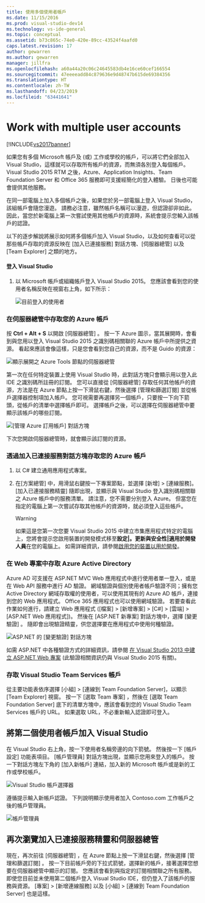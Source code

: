 ```yaml
---
title: 使用多個使用者帳戶
ms.date: 11/15/2016
ms.prod: visual-studio-dev14
ms.technology: vs-ide-general
ms.topic: conceptual
ms.assetid: b73c865c-74e0-420e-89cc-43524f4aafd0
caps.latest.revision: 17
author: gewarren
ms.author: gewarren
manager: jillfra
ms.openlocfilehash: a60a44a20c06c24645583db4e16ce60cef166554
ms.sourcegitcommit: 47eeeeadd84c879636e9d48747b615de69384356
ms.translationtype: HT
ms.contentlocale: zh-TW
ms.lasthandoff: 04/23/2019
ms.locfileid: "63441641"
---
```

# <a name="work-with-multiple-user-accounts"></a>Work with multiple user accounts
[!INCLUDE[vs2017banner](../includes/vs2017banner.md)]

如果您有多個 Microsoft 帳戶及 (或) 工作或學校的帳戶，可以將它們全部加入 Visual Studio，這樣就可以存取所有帳戶的資源，而無須各別登入每個帳戶。 Visual Studio 2015 RTM 之後，Azure、Application Insights、Team Foundation Server 和 Office 365 服務即可支援經簡化的登入體驗。 日後也可能會提供其他服務。  
  
 在同一部電腦上加入多個帳戶之後，如果您於另一部電腦上登入 Visual Studio，該組帳戶會隨您漫遊。 請務必注意，雖然帳戶名稱可以漫遊，但認證卻非如此。 因此，當您於新電腦上第一次嘗試使用其他帳戶的資源時，系統會提示您輸入該帳戶的認證。  
  
 以下的逐步解說將展示如何將多個帳戶加入 Visual Studio，以及如何查看可以從那些帳戶存取的資源反映在 [加入已連接服務]  對話方塊、[伺服器總管] 以及 [Team Explorer] 之類的地方。  
  
#### <a name="sign-in-to-visual-studio"></a>登入 Visual Studio  
  
1. 以 Microsoft 帳戶或組織帳戶登入 Visual Studio 2015。 您應該會看到您的使用者名稱反映在視窗右上角，如下所示：  
  
     ![目前登入的使用者](../ide/media/vs2015-username.png "VS2015_UserName")  
  
### <a name="access-your-azure-account-in-server-explorer"></a>在伺服器總管中存取您的 Azure 帳戶  
 按 **Ctrl + Alt + S** 以開啟 [伺服器總管] 。 按一下 Azure 圖示，當其展開時，會看到與您用以登入 Visual Studio 2015 之識別碼相關聯的 Azure 帳戶中所提供之資源。 看起來應該會像這樣，只是您會看到您自己的資源，而不是 Guido 的資源：  
  
 ![顯示展開之 Azure Tools 節點的伺服器總管](../ide/media/vs2015-serverexplorer.png "VS2015_ServerExplorer")  
  
 第一次在任何特定裝置上使用 Visual Studio 時，此對話方塊只會顯示用以登入此 IDE 之識別碼所註冊的訂閱。 您可以直接從 [伺服器總管]  存取任何其他帳戶的資源，方法是在 Azure 節點上按一下滑鼠右鍵，然後選擇 [管理和篩選訂閱]  並從帳戶選擇器控制項加入帳戶。 您可視需要再選擇另一個帳戶，只要按一下向下箭頭，從帳戶的清單中選擇帳戶即可。 選擇帳戶之後，可以選擇在伺服器總管中要顯示該帳戶的哪些訂閱。  
  
 ![[管理 Azure 訂用帳戶] 對話方塊](../ide/media/vs2015-manage-subs.png "vs2015_manage_subs")  
  
 下次您開啟伺服器總管時，就會顯示該訂閱的資源。  
  
### <a name="access-your-azure-account-via-add-connected-service-dialog"></a>透過加入已連接服務對話方塊存取您的 Azure 帳戶  
  
1. 以 C# 建立通用應用程式專案。  
  
2. 在[方案總管] 中，用滑鼠右鍵按一下專案節點，並選擇 [新增] > [連線服務]。 [加入已連接服務精靈] 隨即出現，並顯示與 Visual Studio 登入識別碼相關聯之 Azure 帳戶中的服務清單。 請注意，您不需要分別登入 Azure。 但當您在指定的電腦上第一次嘗試存取其他帳戶的資源時，就必須登入這些帳戶。  
  
    > [!WARNING]
    > 如果這是您第一次您要 Visual Studio 2015 中建立市集應用程式特定的電腦上，您將會提示您啟用裝置的開發模式移至**設定&#124;。更新與安全性&#124;適用於開發人員**在您的電腦上。 如需詳細資訊，請參閱[啟用您的裝置以用於開發](https://msdn.microsoft.com/library/windows/apps/dn706236.aspx)。  
  
### <a name="access_azure"></a> 在 Web 專案中存取 Azure Active Directory  
 Azure AD 可支援在 ASP.NET MVC Web 應用程式中進行使用者單一登入，或是在 Web API 服務中進行 AD 驗證。 網域驗證與個別使用者帳戶驗證不同；擁有您 Active Directory 網域存取權的使用者，可以使用其現有的 Azure AD 帳戶，連接到您的 Web 應用程式。 Office 365 應用程式也可以使用網域驗證。 若要查看此作業如何進行，請建立 Web 應用程式 ([檔案] > [新增專案] > [C#] > [雲端] > [ASP.NET Web 應用程式])。 然後在 [ASP.NET 新專案] 對話方塊中，選擇 [變更驗證] 。 隨即會出現驗證精靈，供您選擇要在應用程式中使用何種驗證。  
  
 ![ASP.NET 的 [變更驗證] 對話方塊](../ide/media/vs2015-change-authentication.png "VS2015_change_authentication")  
  
 如需 ASP.NET 中各種驗證方式的詳細資訊，請參閱 [在 Visual Studio 2013 中建立 ASP.NET Web 專案](http://www.asp.net/visual-studio/overview/2013/creating-web-projects-in-visual-studio#orgauth) (此驗證相關資訊仍與 Visual Studio 2015 有關)。  
  
### <a name="access-your-visual-studio-team-services-account"></a>存取 Visual Studio Team Services 帳戶  
 從主要功能表依序選擇 [小組] > [連線到 Team Foundation Server]，以顯示 [Team Explorer] 視窗。 按一下 [選取 Team 專案] ，然後在 [選取 Team Foundation Server] 底下的清單方塊中，應該會看到您的 Visual Studio Team Services 帳戶的 URL。 如果選取 URL，不必重新輸入認證即可登入。  
  
## <a name="add-a-second-user-account-to-visual-studio"></a>將第二個使用者帳戶加入 Visual Studio  
 在 Visual Studio 右上角，按一下使用者名稱旁邊的向下箭號。 然後按一下 [帳戶設定]  功能表項目。 [帳戶管理員]  對話方塊出現，並顯示您用來登入的帳戶。 按一下對話方塊左下角的 [加入新帳戶]  連結，加入新的 Microsoft 帳戶或是新的工作或學校帳戶。  
  
 ![Visual Studio 帳戶選擇器](../ide/media/vs2015-acct-picker.png "VS2015_acct_picker")  
  
 遵循提示輸入新帳戶認證。 下列說明顯示使用者加入 Contoso.com 工作帳戶之後的帳戶管理員。  
  
 ![帳戶管理員](../ide/media/vs2015-accountmanager.gif "VS2015_AccountManager")  
  
## <a name="revisit-the-add-connected-services-wizard-and-server-explorer"></a>再次瀏覽加入已連接服務精靈和伺服器總管  
 現在，再次前往 [伺服器總管]  ，在 Azure 節點上按一下滑鼠右鍵，然後選擇 [管理和篩選訂閱] 。 按一下目前帳戶旁的下拉式箭號，選擇新的帳戶，接著選擇您想要在伺服器總管中顯示的訂閱。 您應該會看到與指定的訂閱相關聯之所有服務。即使您目前並未使用第二個帳戶登入 Visual Studio IDE，但仍登入了該帳戶的服務與資源。 [專案] > [新增連線服務] 以及 [小組] > [連線到 Team Foundation Server] 也是這樣。
